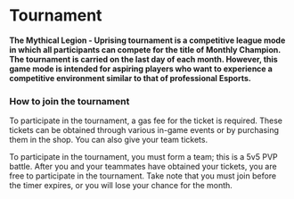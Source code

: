 # Tournament

**The Mythical Legion - Uprising tournament is a competitive league mode in which all participants can compete for the title of Monthly Champion. The tournament is carried on the last day of each month. However, this game mode is intended for aspiring players who want to experience a competitive environment similar to that of professional Esports.**

### **How to join the tournament**

&#x20;      To participate in the tournament, a gas fee for the ticket is required. These tickets can be obtained through various in-game events or by purchasing them in the shop. You can also give your team tickets.

&#x20;      To participate in the tournament, you must form a team; this is a 5v5 PVP battle. After you and your teammates have obtained your tickets, you are free to participate in the tournament. Take note that you must join before the timer expires, or you will lose your chance for the month.
